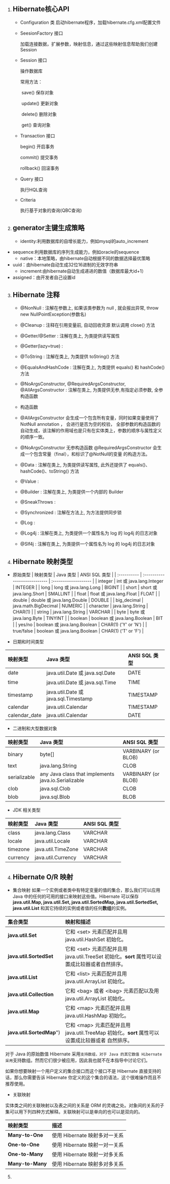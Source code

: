 1. ## Hibernate核心API

   - Configuration 类
     启动hibernate程序，加载hibernate.cfg.xml配置文件

   - SeesionFactory 接口

     加载连接数据，扩展参数，映射信息，通过这些映射信息帮助我们创建Session

   - Session 接口

     操作数据库

     常用方法：

     ​	save() 保存对象

     ​	update() 更新对象

     ​	delete() 删除对象

     ​	get() 查询对象

   - Transaction 接口

     begin() 开启事务

     commit() 提交事务

     rollback() 回滚事务

   - Query 接口

     执行HQL查询

   - Criteria

     执行基于对象的查询(QBC查询)

     

2. ## generator主键生成策略

   - identity:利用数据库的自增长能力，例如mysql的auto_increment
- sequence:利用数据库的序列生成能力，例如oracle的sequence
   - native：本地策略，由hibernate自动根据不同的数据选择最优策略
- uuid：由hibernate自动生成32位16进制的无效字符串
   - increment:由hibernate自动生成递进的数值（数据库最大id+1）
- assigned：由开发者自己设置id
   

   
3. ## Hibernate 注释

   - @NonNull : 注解在参数上, 如果该类参数为 null , 就会报出异常,  throw new NullPointException(参数名)

   - @Cleanup : 注释在引用变量前, 自动回收资源 默认调用 close() 方法

   - @Getter/@Setter : 注解在类上, 为类提供读写属性

   - @Getter(lazy=true) :

   - @ToString : 注解在类上, 为类提供 toString() 方法

   - @EqualsAndHashCode : 注解在类上, 为类提供 equals() 和 hashCode() 方法

   - @NoArgsConstructor, @RequiredArgsConstructor, @AllArgsConstructor : 注解在类上, 为类提供无参,有指定必须参数, 全参构造函数

   - 构造函数
   - @AllArgsConstructor
     会生成一个包含所有变量，同时如果变量使用了NotNull annotation ， 会进行是否为空的校验， 全部参数的构造函数的自动生成，该注解的作用域也是只有在实体类上，参数的顺序与属性定义的顺序一致。

   - @NoArgsConstructor
     无参构造函数
     @RequiredArgsConstructor
     会生成一个包含常量（final），和标识了@NotNull的变量 的构造方法。

   - @Data : 注解在类上, 为类提供读写属性, 此外还提供了 equals()、hashCode()、toString() 方法

   - @Value :

   - @Builder : 注解在类上, 为类提供一个内部的 Builder

   - @SneakThrows :

   - @Synchronized : 注解在方法上, 为方法提供同步锁

   - @Log :

   - @Log4j : 注解在类上, 为类提供一个属性名为 log 的 log4j 的日志对象

   - @Slf4j : 注解在类上, 为类提供一个属性名为 log 的 log4j 的日志对象

4. ## Hibernate 映射类型

- 原始类型
| 映射类型    | Java 类型                    | ANSI SQL 类型        |
| :---------- | :--------------------------- | :------------------- |
| integer     | int 或 java.lang.Integer     | INTEGER              |
| long        | long 或 java.lang.Long       | BIGINT               |
| short       | short 或 java.lang.Short     | SMALLINT             |
| float       | float 或 java.lang.Float     | FLOAT                |
| double      | double 或 java.lang.Double   | DOUBLE               |
| big_decimal | java.math.BigDecimal         | NUMERIC              |
| character   | java.lang.String             | CHAR(1)              |
| string      | java.lang.String             | VARCHAR              |
| byte        | byte 或 java.lang.Byte       | TINYINT              |
| boolean     | boolean 或 java.lang.Boolean | BIT                  |
| yes/no      | boolean 或 java.lang.Boolean | CHAR(1) ('Y' or 'N') |
| true/false  | boolean 或 java.lang.Boolean | CHAR(1) ('T' or 'F') |

- 日期和时间类型

| 映射类型      | Java 类型                            | ANSI SQL 类型 |
| :------------ | :----------------------------------- | :------------ |
| date          | java.util.Date 或 java.sql.Date      | DATE          |
| time          | java.util.Date 或 java.sql.Time      | TIME          |
| timestamp     | java.util.Date 或 java.sql.Timestamp | TIMESTAMP     |
| calendar      | java.util.Calendar                   | TIMESTAMP     |
| calendar_date | java.util.Calendar                   | DATE          |

- 二进制和大型数据对象

| 映射类型     | Java 类型                                           | ANSI SQL 类型       |
| :----------- | :-------------------------------------------------- | :------------------ |
| binary       | byte[]                                              | VARBINARY (or BLOB) |
| text         | java.lang.String                                    | CLOB                |
| serializable | any Java class that implements java.io.Serializable | VARBINARY (or BLOB) |
| clob         | java.sql.Clob                                       | CLOB                |
| blob         | java.sql.Blob                                       | BLOB                |

- JDK 相关类型

| 映射类型 | Java 类型          | ANSI SQL 类型 |
| :------- | :----------------- | :------------ |
| class    | java.lang.Class    | VARCHAR       |
| locale   | java.util.Locale   | VARCHAR       |
| timezone | java.util.TimeZone | VARCHAR       |
| currency | java.util.Currency | VARCHAR       |
4. ## Hibernate O/R 映射

- 集合映射
如果一个实例或者类中有特定变量的值的集合，那么我们可以应用 Java 中的任何的可用的接口来映射这些值。Hibernate 可以保存 **java.util.Map, java.util.Set, java.util.SortedMap, java.util.SortedSet, java.util.List** 和其它持续的实例或者值的任何**数组**的实例。

| **集合类型**              | **映射和描述**                                               |
| :------------------------ | :----------------------------------------------------------- |
| **java.util.Set**         | 它和 \<set> 元素匹配并且用 java.util.HashSet 初始化。        |
| **java.util.SortedSet**   | 它和 \<set> 元素匹配并且用 java.util.TreeSet 初始化。**sort** 属性可以设置成比较器或者自然排序。 |
| **java.util.List**        | 它和 \<list> 元素匹配并且用 java.util.ArrayList 初始化。     |
| **java.util.Collection**  | 它和 \<bag> 或者 \<ibag> 元素匹配以及用 java.util.ArrayList 初始化。 |
| **java.util.Map**         | 它和 \<map> 元素匹配并且用 java.util.HashMap 初始化。        |
| **java.util.SortedMap**") | 它和 \<map> 元素匹配并且用 java.util.TreeMap 初始化。**sort** 属性可以设置成比较器或者 自然排序。 |

对于 Java 的原始数值 Hibernate 采用``支持数组，对于 Java 的其它数值 Hibernate 采用``支持数组。然而它们很少被应用，因此我也就不在本指导中讨论它们。

如果你想要映射一个用户定义的集合接口而这个接口不是 Hibernate 直接支持的话，那么你需要告诉 Hibernate 你定义的这个集合的语法，这个很难操作而且不推荐使用。

- 关联映射

实体类之间的关联映射以及表之间的关系是 ORM 的灵魂之处。对象间的关系的子集可以用下列四种方式解释。关联映射可以是单向的也可以是双向的。

| **映射类型**     | **描述**                      |
| :--------------- | :---------------------------- |
| **Many-to-One**  | 使用 Hibernate 映射多对一关系 |
| **One-to-One**   | 使用 Hibernate 映射一对一关系 |
| **One-to-Many**  | 使用 Hibernate 映射一对多关系 |
| **Many-to-Many** | 使用 Hibernate 映射多对多关系 |

5. 



